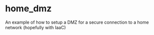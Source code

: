 # home_dmz
An example of how to setup a DMZ for a secure connection to a home network (hopefully with IaaC)
